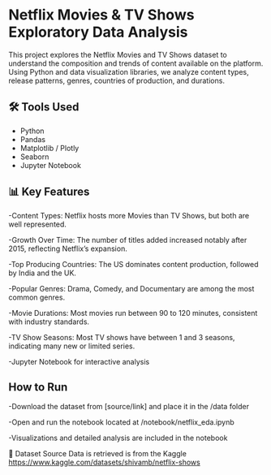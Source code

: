 
# Netflix Movies & TV Shows Exploratory Data Analysis
This project explores the Netflix Movies and TV Shows dataset to understand the composition and trends of content available on the platform. Using Python and data visualization libraries, we analyze content types, release patterns, genres, countries of production, and durations.

## 🛠️ Tools Used

- Python
- Pandas
- Matplotlib / Plotly
- Seaborn
- Jupyter Notebook

## 📊 Key Features

-Content Types: Netflix hosts more Movies than TV Shows, but both are well represented.

-Growth Over Time: The number of titles added increased notably after 2015, reflecting Netflix’s expansion.

-Top Producing Countries: The US dominates content production, followed by India and the UK.

-Popular Genres: Drama, Comedy, and Documentary are among the most common genres.

-Movie Durations: Most movies run between 90 to 120 minutes, consistent with industry standards.

-TV Show Seasons: Most TV shows have between 1 and 3 seasons, indicating many new or limited series.

-Jupyter Notebook for interactive analysis

  ## How to Run
  
-Download the dataset from [source/link] and place it in the /data folder

-Open and run the notebook located at /notebook/netflix_eda.ipynb

-Visualizations and detailed analysis are included in the notebook

📁 Dataset Source
Data is retrieved is from the Kaggle
https://www.kaggle.com/datasets/shivamb/netflix-shows
